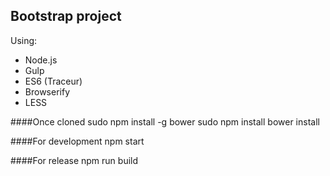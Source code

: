 Bootstrap project
-----------------

Using:

 - Node.js
 - Gulp
 - ES6 (Traceur)
 - Browserify
 - LESS

####Once cloned
    sudo npm install -g bower
    sudo npm install
    bower install

####For development
    npm start

####For release
    npm run build
